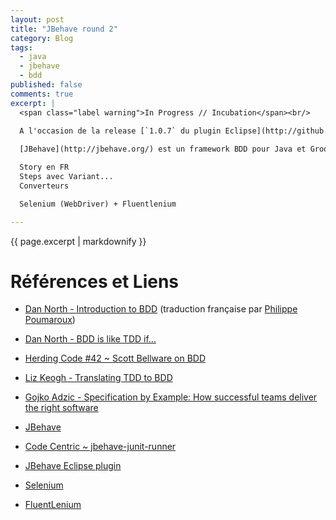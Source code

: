```yaml
---
layout: post
title: "JBehave round 2"
category: Blog
tags:
  - java
  - jbehave
  - bdd
published: false
comments: true
excerpt: |
  <span class="label warning">In Progress // Incubation</span><br/>
  
  A l'occasion de la release [`1.0.7` du plugin Eclipse](http://github.com/Arnauld/jbehave-eclipse-plugin) pour [JBehave](http://jbehave.org/), je vais en profiter pour présenter cet outil, à quoi il peux servir et comment le mettre en oeuvre.

  [JBehave](http://jbehave.org/) est un framework BDD pour Java et Groovy.

  Story en FR
  Steps avec Variant...
  Converteurs

  Selenium (WebDriver) + Fluentlenium

---
```


{{ page.excerpt | markdownify }}



# Références et Liens

* [Dan North - Introduction to BDD](http://dannorth.net/introducing-bdd/) (traduction française par [Philippe Poumaroux](http://philippe.poumaroux.free.fr/index.php?post/2012/02/06/Introduction-au-Behaviour-Driven-Developement))
* [Dan North - BDD is like TDD if...](http://dannorth.net/2012/05/31/bdd-is-like-tdd-if/)
* [Herding Code #42 ~ Scott Bellware on BDD](http://herdingcode.com/?p=176)
* [Liz Keogh - Translating TDD to BDD](http://lizkeogh.com/2009/11/06/translating-tdd-to-bdd/)
* [Gojko Adzic - Specification by Example: How successful teams deliver the right software](http://specificationbyexample.com/)


* [JBehave](http://jbehave.org/)
* [Code Centric ~ jbehave-junit-runner](http://github.com/codecentric/jbehave-junit-runner)
* [JBehave Eclipse plugin](http://github.com/Arnauld/jbehave-eclipse-plugin)


* [Selenium](http://code.google.com/p/selenium/wiki/GettingStarted)
* [FluentLenium](https://github.com/FluentLenium/FluentLenium)
